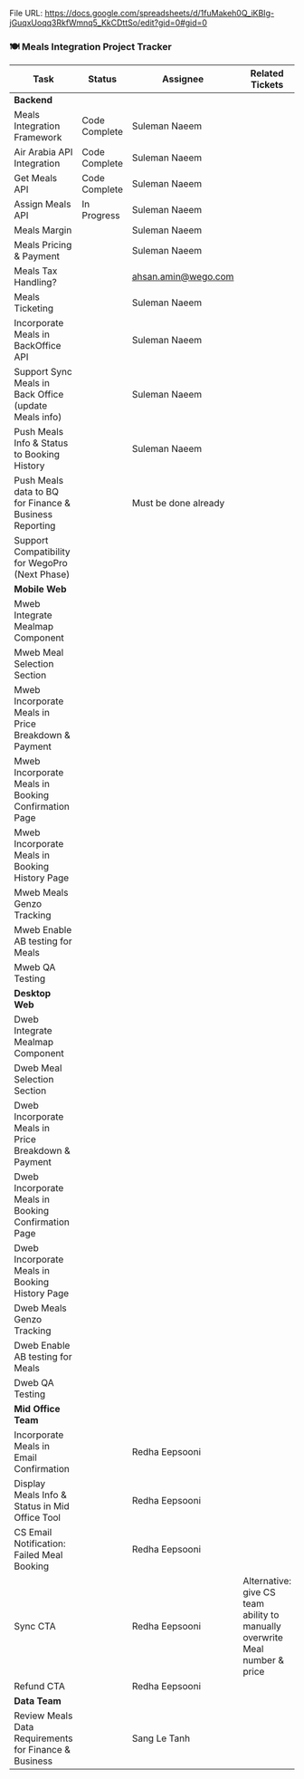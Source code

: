 File URL: https://docs.google.com/spreadsheets/d/1fuMakeh0Q_iKBIg-jGuqxUoqq3RkfWmnq5_KkCDttSo/edit?gid=0#gid=0
### 🍽️ Meals Integration Project Tracker

| **Task**                                               | **Status**    | **Assignee**         | **Related Tickets**                                                         | **21 Mar** | **28 Mar** | **4 April** |
| ------------------------------------------------------ | ------------- | -------------------- | --------------------------------------------------------------------------- | ---------- | ---------- | ----------- |
| **Backend**                                            |               |                      |                                                                             |            |            |             |
| Meals Integration Framework                            | Code Complete | Suleman Naeem        |                                                                             |            |            |             |
| Air Arabia API Integration                             | Code Complete | Suleman Naeem        |                                                                             |            |            |             |
| Get Meals API                                          | Code Complete | Suleman Naeem        |                                                                             |            |            |             |
| Assign Meals API                                       | In Progress   | Suleman Naeem        |                                                                             |            |            |             |
| Meals Margin                                           |               | Suleman Naeem        |                                                                             |            |            |             |
| Meals Pricing & Payment                                |               | Suleman Naeem        |                                                                             |            |            |             |
| Meals Tax Handling?                                    |               | ahsan.amin@wego.com  |                                                                             |            |            |             |
| Meals Ticketing                                        |               | Suleman Naeem        |                                                                             |            |            |             |
| Incorporate Meals in BackOffice API                    |               | Suleman Naeem        |                                                                             |            |            |             |
| Support Sync Meals in Back Office (update Meals info)  |               | Suleman Naeem        |                                                                             |            |            |             |
| Push Meals Info & Status to Booking History            |               | Suleman Naeem        |                                                                             |            |            |             |
| Push Meals data to BQ for Finance & Business Reporting |               | Must be done already |                                                                             |            |            |             |
| Support Compatibility for WegoPro (Next Phase)         |               |                      |                                                                             |            |            |             |
| **Mobile Web**                                         |               |                      |                                                                             |            |            |             |
| Mweb Integrate Mealmap Component                       |               |                      |                                                                             |            |            |             |
| Mweb Meal Selection Section                            |               |                      |                                                                             |            |            |             |
| Mweb Incorporate Meals in Price Breakdown & Payment    |               |                      |                                                                             |            |            |             |
| Mweb Incorporate Meals in Booking Confirmation Page    |               |                      |                                                                             |            |            |             |
| Mweb Incorporate Meals in Booking History Page         |               |                      |                                                                             |            |            |             |
| Mweb Meals Genzo Tracking                              |               |                      |                                                                             |            |            |             |
| Mweb Enable AB testing for Meals                       |               |                      |                                                                             |            |            |             |
| Mweb QA Testing                                        |               |                      |                                                                             |            |            |             |
| **Desktop Web**                                        |               |                      |                                                                             |            |            |             |
| Dweb Integrate Mealmap Component                       |               |                      |                                                                             |            |            |             |
| Dweb Meal Selection Section                            |               |                      |                                                                             |            |            |             |
| Dweb Incorporate Meals in Price Breakdown & Payment    |               |                      |                                                                             |            |            |             |
| Dweb Incorporate Meals in Booking Confirmation Page    |               |                      |                                                                             |            |            |             |
| Dweb Incorporate Meals in Booking History Page         |               |                      |                                                                             |            |            |             |
| Dweb Meals Genzo Tracking                              |               |                      |                                                                             |            |            |             |
| Dweb Enable AB testing for Meals                       |               |                      |                                                                             |            |            |             |
| Dweb QA Testing                                        |               |                      |                                                                             |            |            |             |
| **Mid Office Team**                                    |               |                      |                                                                             |            |            |             |
| Incorporate Meals in Email Confirmation                |               | Redha Eepsooni       |                                                                             |            |            |             |
| Display Meals Info & Status in Mid Office Tool         |               | Redha Eepsooni       |                                                                             |            |            |             |
| CS Email Notification: Failed Meal Booking             |               | Redha Eepsooni       |                                                                             |            |            |             |
| Sync CTA                                               |               | Redha Eepsooni       | Alternative: give CS team ability to manually overwrite Meal number & price |            |            |             |
| Refund CTA                                             |               | Redha Eepsooni       |                                                                             |            |            |             |
| **Data Team**                                          |               |                      |                                                                             |            |            |             |
| Review Meals Data Requirements for Finance & Business  |               | Sang Le Tanh         |                                                                             |            |            |             |